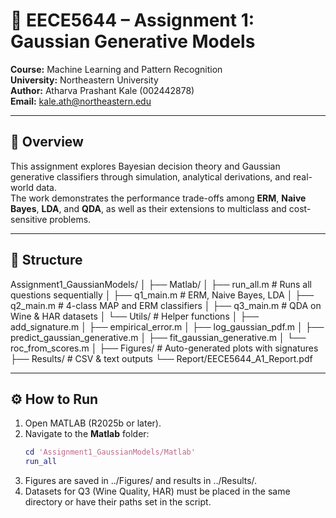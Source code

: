 # 🧠 EECE5644 – Assignment 1: Gaussian Generative Models  
**Course:** Machine Learning and Pattern Recognition  
**University:** Northeastern University  
**Author:** Atharva Prashant Kale (002442878)  
**Email:** kale.ath@northeastern.edu  

---

## 📘 Overview
This assignment explores Bayesian decision theory and Gaussian generative classifiers through simulation, analytical derivations, and real-world data.  
The work demonstrates the performance trade-offs among **ERM**, **Naive Bayes**, **LDA**, and **QDA**, as well as their extensions to multiclass and cost-sensitive problems.

---

## 📂 Structure
Assignment1_GaussianModels/
│
├── Matlab/
│   ├── run_all.m                # Runs all questions sequentially
│   ├── q1_main.m                # ERM, Naive Bayes, LDA
│   ├── q2_main.m                # 4-class MAP and ERM classifiers
│   ├── q3_main.m                # QDA on Wine & HAR datasets
│   └── Utils/                   # Helper functions
│       ├── add_signature.m
│       ├── empirical_error.m
│       ├── log_gaussian_pdf.m
│       ├── predict_gaussian_generative.m
│       ├── fit_gaussian_generative.m
│       └── roc_from_scores.m
│
├── Figures/                     # Auto-generated plots with signatures
├── Results/                     # CSV & text outputs
└── Report/EECE5644_A1_Report.pdf

---

## ⚙️ How to Run

1. Open MATLAB (R2025b or later).  
2. Navigate to the **Matlab** folder:
   ```matlab
   cd 'Assignment1_GaussianModels/Matlab'
   run_all

3.	Figures are saved in ../Figures/ and results in ../Results/.
4.	Datasets for Q3 (Wine Quality, HAR) must be placed in the same directory or have their paths set in the script.

